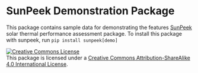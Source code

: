 # SunPeek Demonstration Package
This package contains sample data for demonstrating the features [SunPeek](https://pypi.org/project/sunpeek/) 
solar thermal performance assessment package. To install this package with sunpeek, run `pip install sunpeek[demo]`

<a rel="license" href="http://creativecommons.org/licenses/by-sa/4.0/"><img alt="Creative Commons License" style="border-width:0" src="https://i.creativecommons.org/l/by-sa/4.0/88x31.png" /></a><br />This package is licensed under a <a rel="license" href="http://creativecommons.org/licenses/by-sa/4.0/">Creative Commons Attribution-ShareAlike 4.0 International License</a>.